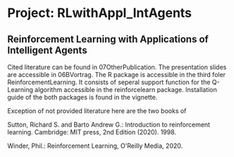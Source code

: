 # Project: RLwithAppl_IntAgents

## Reinforcement Learning with Applications of Intelligent Agents
Cited literature can be found in 07OtherPublication. The presentation slides are accessible in 06BVortrag. The R package is accessible in the third foler ReinforcementLearning. It consists of seperal support function for the Q-Learning algorithm accessible in the reinforcelearn package. Installation guide of the both packages is found in the vignette.

Exception of not provided literature here are the two books of

Sutton, Richard S. and Barto Andrew G.: Introduction to reinforcement learning. Cambridge: MIT press, 2nd Edition (2020). 1998.

Winder, Phil.: Reinforcement Learning, O'Reilly Media, 2020.
